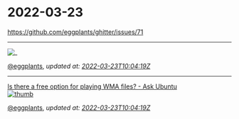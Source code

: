 # 2022-03-23

<https://github.com/eggplants/ghitter/issues/71>

---

![_](https://github.githubassets.com/images/mona-loading-default.gif)

[@eggplants](https://github.com/eggplants), *updated at: [2022-03-23T10:04:19Z](https://github.com/eggplants/ghitter/issues/71#issue-1176942135)*

---

[Is there a free option for playing WMA files? - Ask Ubuntu<br>![thumb](https://cdn.sstatic.net/Sites/askubuntu/Img/apple-touch-icon@2.png?v=c492c9229955)](https://askubuntu.com/questions/38091/is-there-a-free-option-for-playing-wma-files)

[@eggplants](https://github.com/eggplants), *updated at: [2022-03-23T10:04:19Z](https://github.com/eggplants/ghitter/issues/71#issuecomment-1076178433)*
